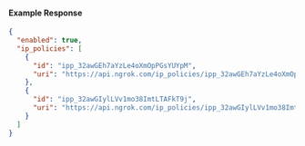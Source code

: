 <!-- Code generated for API Clients. DO NOT EDIT. -->

#### Example Response

```json
{
  "enabled": true,
  "ip_policies": [
    {
      "id": "ipp_32awGEh7aYzLe4oXmOpPGsYUYpM",
      "uri": "https://api.ngrok.com/ip_policies/ipp_32awGEh7aYzLe4oXmOpPGsYUYpM"
    },
    {
      "id": "ipp_32awGIylLVv1mo38ImtLTAFkT9j",
      "uri": "https://api.ngrok.com/ip_policies/ipp_32awGIylLVv1mo38ImtLTAFkT9j"
    }
  ]
}
```
